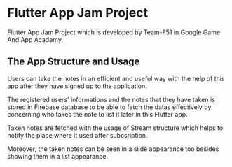 # Flutter App Jam Project

Flutter App Jam Project which is developed by Team-F51 in Google Game And App Academy.

## The App Structure and Usage

Users can take the notes in an efficient and useful way with the help of this app after they have signed up
to the application.

The registered users' informations and the notes that they have taken is stored in Firebase database to be able 
to fetch the datas effectively by concerning who takes the note to list it later in this Flutter app. 

Taken notes are fetched with the usage of Stream structure which helps to notify the place where it used 
after subcsription.

Moreover, the taken notes can be seen in a slide appearance too besides showing them in a list appearance.

